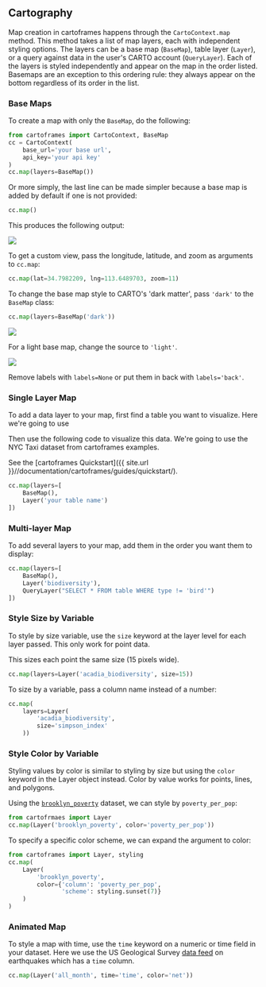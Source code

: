 ## Cartography

Map creation in cartoframes happens through the `CartoContext.map` method. This method takes a list of map layers, each with independent styling options. The layers can be a base map (`BaseMap`), table layer (`Layer`), or a query against data in the user's CARTO account (`QueryLayer`). Each of the layers is styled independently and appear on the map in the order listed. Basemaps are an exception to this ordering rule: they always appear on the bottom regardless of its order in the list.

### Base Maps

To create a map with only the `BaseMap`, do the following:

```python
from cartoframes import CartoContext, BaseMap
cc = CartoContext(
    base_url='your base url',
    api_key='your api key'
)
cc.map(layers=BaseMap())
```

Or more simply, the last line can be made simpler because a base map is added by default if one is not provided:

```python
cc.map()
```

This produces the following output:

<img src="https://cartoframes.carto.com/api/v1/map/static/named/cartoframes_ver20170406_layers0_time0_baseid2_labels0_zoom1/800/400.png?config=%7B%22basemap_url%22%3A+%22https%3A%2F%2F%7Bs%7D.basemaps.cartocdn.com%2Frastertiles%2Fvoyager_labels_under%2F%7Bz%7D%2F%7Bx%7D%2F%7By%7D.png%22%7D&anti_cache=0.8603790764089185&zoom=1&lat=0&lon=0" />

To get a custom view, pass the longitude, latitude, and zoom as arguments to `cc.map`:

```python
cc.map(lat=34.7982209, lng=113.6489703, zoom=11)
```

To change the base map style to CARTO's 'dark matter', pass `'dark'` to the `BaseMap` class:

```python
cc.map(layers=BaseMap('dark'))
```
<img src="https://cartoframes.carto.com/api/v1/map/static/named/cartoframes_ver20170406_layers0_time0_baseid1_labels0_zoom1/800/400.png?config=%7B%22basemap_url%22%3A+%22https%3A%2F%2F%7Bs%7D.basemaps.cartocdn.com%2Frastertiles%2Fvoyager_labels_under%2F%7Bz%7D%2F%7Bx%7D%2F%7By%7D.png%22%7D&anti_cache=0.8603790764089185&zoom=1&lat=0&lon=0" />

For a light base map, change the source to `'light'`.

<img src="https://cartoframes.carto.com/api/v1/map/static/named/cartoframes_ver20170406_layers0_time0_baseid0_labels0_zoom1/800/400.png?config=%7B%22basemap_url%22%3A+%22https%3A%2F%2F%7Bs%7D.basemaps.cartocdn.com%2Frastertiles%2Fvoyager_labels_under%2F%7Bz%7D%2F%7Bx%7D%2F%7By%7D.png%22%7D&anti_cache=0.8603790764089185&zoom=1&lat=0&lon=0" />

Remove labels with `labels=None` or put them in back with `labels='back'`.

### Single Layer Map

To add a data layer to your map, first find a table you want to visualize. Here we're going to use

Then use the following code to visualize this data. We're going to use the NYC Taxi dataset from cartoframes examples.

See the [cartoframes Quickstart]({{ site.url }}//documentation/cartoframes/guides/quickstart/).

```python
cc.map(layers=[
    BaseMap(),
    Layer('your table name')
])
```

### Multi-layer Map

To add several layers to your map, add them in the order you want them to display:

```python
cc.map(layers=[
    BaseMap(),
    Layer('biodiversity'),
    QueryLayer("SELECT * FROM table WHERE type != 'bird'")
])
```

### Style Size by Variable

To style by size variable, use the `size` keyword at the layer level for each layer passed. This only work for point data.

This sizes each point the same size (15 pixels wide).

```python
cc.map(layers=Layer('acadia_biodiversity', size=15))
```

To size by a variable, pass a column name instead of a number:

```python
cc.map(
    layers=Layer(
        'acadia_biodiversity',
        size='simpson_index'
    ))
```


### Style Color by Variable

Styling values by color is similar to styling by size but using the `color` keyword in the Layer object instead. Color by value works for points, lines, and polygons.

Using the [`brooklyn_poverty`](https://cartoframes.carto.com/api/v2/sql?q=SELECT+*+FROM+brooklyn_poverty&format=csv&filename=brooklyn_poverty) dataset, we can style by `poverty_per_pop`:

```python
from cartofrmaes import Layer
cc.map(Layer('brooklyn_poverty', color='poverty_per_pop'))
```

To specify a specific color scheme, we can expand the argument to color:

```python
from cartoframes import Layer, styling
cc.map(
    Layer(
        'brooklyn_poverty',
        color={'column': 'poverty_per_pop',
               'scheme': styling.sunset(7)}
    )
)
```

### Animated Map

To style a map with time, use the `time` keyword on a numeric or time field in your dataset. Here we use the US Geological Survey [data feed](https://earthquake.usgs.gov/earthquakes/feed/v1.0/summary/all_month.csv) on earthquakes which has a `time` column.

```python
cc.map(Layer('all_month', time='time', color='net'))
```
